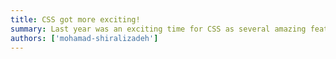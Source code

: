 ```yaml
---
title: CSS got more exciting!
summary: Last year was an exciting time for CSS as several amazing features were shipped to the browser in the CSS world. These features have unlocked a whole new realm of possibilities for web designers and developers. From advanced layout techniques to complex animations, there is now so much more that can be achieved with CSS. Staying up-to-date with these cool features is essential for any web designer or developer who wants to push the boundaries of their creativity. By learning from these new features, you can unleash your inner artist and take your next project to the next level. So, make sure to stay tuned to the latest developments in the world of CSS and keep pushing yourself to explore new and exciting possibilities!
authors: ['mohamad-shiralizadeh']
---
```

